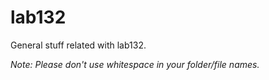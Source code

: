 # lab132
General stuff related with lab132.

_Note: Please don't use whitespace in your folder/file names._
